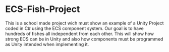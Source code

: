 # ECS-Fish-Project

This is a school made project wich must show an example of a Unity Project coded in C# using 
the ECS component system. Our goal is to have hundreds of fishes all independent from each 
other. This will show how strong ECS can be in Unity and also how components must be programmed 
as Unity intended when implementing it.
